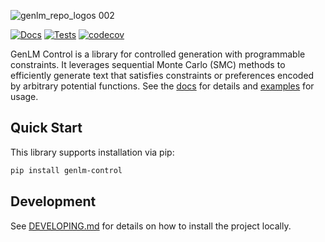![genlm_repo_logos 002](https://github.com/user-attachments/assets/b723ca64-92f3-455b-9cfc-c6e8f9a80352)

[![Docs](https://github.com/genlm/control/actions/workflows/docs.yml/badge.svg)](https://genlm.github.io/control/)
[![Tests](https://github.com/genlm/control/actions/workflows/pytest.yml/badge.svg)](https://genlm.github.io/control/)
[![codecov](https://codecov.io/github/genlm/control/graph/badge.svg?token=UULSGCWQ4W)](https://codecov.io/github/genlm/control)


GenLM Control is a library for controlled generation with programmable constraints. It leverages sequential Monte Carlo (SMC) methods to efficiently generate text that satisfies constraints or preferences encoded by arbitrary potential functions. See the [docs](https://chisym.github.io/genlm-control/) for details and [examples](https://github.com/chisym/genlm-control/tree/main/examples/getting_started.py) for usage.



## Quick Start

This library supports installation via pip:

```bash
pip install genlm-control
```

## Development

See [DEVELOPING.md](DEVELOPING.md) for details on how to install the project locally.
